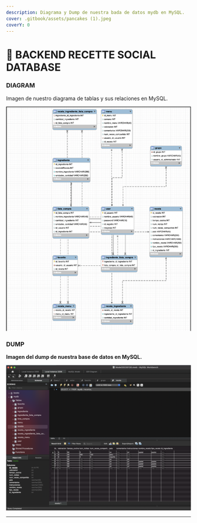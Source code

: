 ```yaml
---
description: Diagrama y Dump de nuestra bada de datos mydb en MySQL.
cover: .gitbook/assets/pancakes (1).jpeg
coverY: 0
---
```


# 🧮 BACKEND RECETTE SOCIAL DATABASE

### **DIAGRAM**

Imagen de nuestro diagrama de tablas y sus relaciones en MySQL.

![](<.gitbook/assets/Model-Diagram (1).png>)



### **DUMP**

**Imagen del dump de nuestra base de datos en MySQL.**

![](<.gitbook/assets/Dump (1).png>)



****
